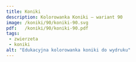 ```yaml
---
title: Koniki
description: Kolorowanka Koniki – wariant 90
image: /koniki/90/koniki-90.svg
pdf:   /koniki/90/koniki-90.pdf
tags:
 - zwierzeta
 - koniki
alt: "Edukacyjna kolorowanka koniki do wydruku"
---
```

